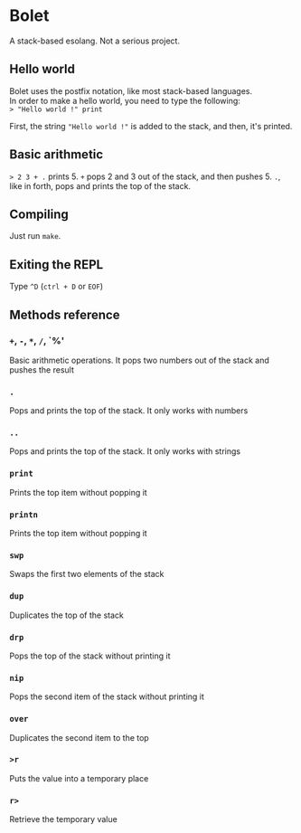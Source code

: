 # Bolet
A stack-based esolang. Not a serious project.

## Hello world
Bolet uses the postfix notation, like most stack-based languages. <br>
In order to make a hello world, you need to type the following: <br>
`> "Hello world !" print` <br>

First, the string `"Hello world !"` is added to the stack, and then, it's printed.

## Basic arithmetic
`> 2 3 + .` prints 5. `+` pops 2 and 3 out of the stack, and then pushes 5. `.`, like in forth, pops and prints the top of the stack.<br>

## Compiling
Just run `make`.

## Exiting the REPL
Type `^D` (`ctrl + D` or `EOF`)

## Methods reference
### `+`, `-`, `*`, `/`, `%'
Basic arithmetic operations. It pops two numbers out of the stack and pushes the result
### `.`
Pops and prints the top of the stack. It only works with numbers
### `..`
Pops and prints the top of the stack. It only works with strings
### `print`
Prints the top item without popping it
### `printn`
Prints the top item without popping it
### `swp`
Swaps the first two elements of the stack
### `dup`
Duplicates the top of the stack
### `drp`
Pops the top of the stack without printing it
### `nip`
Pops the second item of the stack without printing it
### `over`
Duplicates the second item to the top
### `>r`
Puts the value into a temporary place
### `r>`
Retrieve the temporary value
